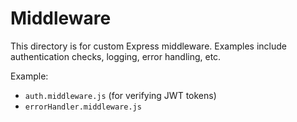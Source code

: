 # Middleware

This directory is for custom Express middleware.
Examples include authentication checks, logging, error handling, etc.

Example:
- `auth.middleware.js` (for verifying JWT tokens)
- `errorHandler.middleware.js`
